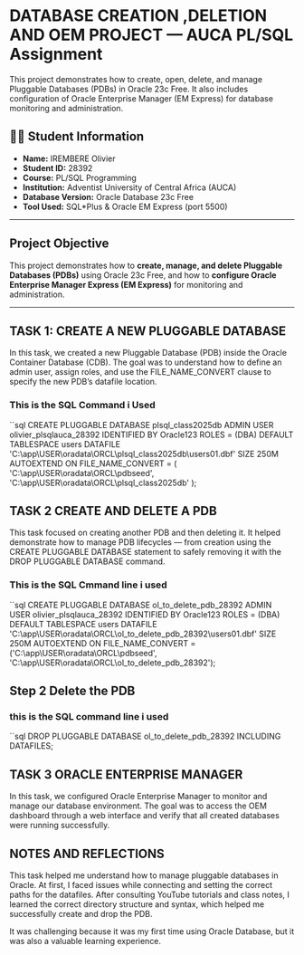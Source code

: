 
# DATABASE CREATION ,DELETION AND OEM PROJECT — AUCA PL/SQL Assignment

This project demonstrates how to create, open, delete, and manage Pluggable Databases (PDBs) in Oracle 23c Free. It also includes configuration of Oracle Enterprise Manager (EM Express) for database monitoring and administration.


## 👨‍💻 Student Information
- **Name:** IREMBERE Olivier  
- **Student ID:** 28392  
- **Course:** PL/SQL Programming  
- **Institution:** Adventist University of Central Africa (AUCA)  
- **Database Version:** Oracle Database 23c Free  
- **Tool Used:** SQL*Plus & Oracle EM Express (port 5500)

---

## Project Objective
This project demonstrates how to **create, manage, and delete Pluggable Databases (PDBs)** using Oracle 23c Free, and how to **configure Oracle Enterprise Manager Express (EM Express)** for monitoring and administration.

---

## TASK 1: CREATE A NEW PLUGGABLE DATABASE 
In this task, we created a new Pluggable Database (PDB) inside the Oracle Container Database (CDB).
The goal was to understand how to define an admin user, assign roles, and use the FILE_NAME_CONVERT clause to specify the new PDB’s datafile location.

### This is  the SQL Command i Used
 ``sql
CREATE PLUGGABLE DATABASE plsql_class2025db 
ADMIN USER olivier_plsqlauca_28392 IDENTIFIED BY Oracle123 
ROLES = (DBA)
DEFAULT TABLESPACE users 
DATAFILE 'C:\app\USER\oradata\ORCL\plsql_class2025db\users01.dbf' 
SIZE 250M AUTOEXTEND ON 
FILE_NAME_CONVERT = (
  'C:\app\USER\oradata\ORCL\pdbseed\', 
  'C:\app\USER\oradata\ORCL\plsql_class2025db\'
);

## TASK 2 CREATE AND DELETE A PDB 

This task focused on creating another PDB and then deleting it.
It helped demonstrate how to manage PDB lifecycles — from creation using the CREATE PLUGGABLE DATABASE statement to safely removing it with the DROP PLUGGABLE DATABASE command.

### This is the SQL Cmmand line i used 

``sql
CREATE PLUGGABLE DATABASE ol_to_delete_pdb_28392 
ADMIN USER olivier_plsqlauca_28392 IDENTIFIED BY Oracle123 
ROLES = (DBA) 
DEFAULT TABLESPACE users 
DATAFILE 'C:\app\USER\oradata\ORCL\ol_to_delete_pdb_28392\users01.dbf' SIZE 250M AUTOEXTEND ON 
FILE_NAME_CONVERT = ('C:\app\USER\oradata\ORCL\pdbseed\', 'C:\app\USER\oradata\ORCL\ol_to_delete_pdb_28392\');

## Step 2 Delete the PDB

### this is the SQL command line i used 
``sql
DROP PLUGGABLE DATABASE ol_to_delete_pdb_28392 INCLUDING DATAFILES;

## TASK 3 ORACLE ENTERPRISE MANAGER
In this task, we configured Oracle Enterprise Manager to monitor and manage our database environment.
The goal was to access the OEM dashboard through a web interface and verify that all created databases were running successfully.



## NOTES AND REFLECTIONS

This task helped me understand how to manage pluggable databases in Oracle.
At first, I faced issues while connecting and setting the correct paths for the datafiles.
After consulting YouTube tutorials and class notes, I learned the correct directory structure and syntax, which helped me successfully create and drop the PDB.

It was challenging because it was my first time using Oracle Database, but it was also a valuable learning experience.





